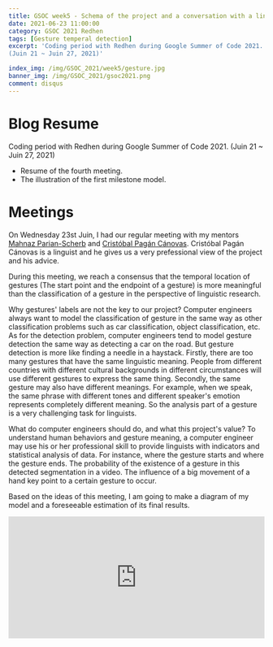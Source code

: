 ```yaml
---
title: GSOC week5 - Schema of the project and a conversation with a linguist - (Juin 21 ~ Juin 27, 2021)
date: 2021-06-23 11:00:00
category: GSOC 2021 Redhen
tags: [Gesture temperal detection]
excerpt: 'Coding period with Redhen during Google Summer of Code 2021. A meeting with a linguist and the illustration of gestures temporal detections.
(Juin 21 ~ Juin 27, 2021)'

index_img: /img/GSOC_2021/week5/gesture.jpg
banner_img: /img/GSOC_2021/gsoc2021.png
comment: disqus
---
```


# Blog Resume
Coding period with Redhen during Google Summer of Code 2021. (Juin 21 ~ Juin 27, 2021)
* Resume of the fourth meeting.
* The illustration of the first milestone model.

# Meetings
On Wednesday 23st Juin, I had our regular meeting with my mentors [Mahnaz Parian-Scherb](https://dbis.dmi.unibas.ch/team/mahnaz-parian-scherb/) and [Cristóbal Pagán Cánovas](https://sites.google.com/site/cristobalpagancanovas/). Cristóbal Pagán Cánovas is a linguist and he gives us a very prefessional view of the project and his advice.

During this meeting, we reach a consensus that the temporal location of gestures (The start point and the endpoint of a gesture) is more meaningful than the classification of a gesture in the perspective of linguistic research.

Why gestures' labels are not the key to our project? Computer engineers always want to model the classification of gesture in the same way as other classification problems such as car classification, object classification, etc. As for the detection problem, computer engineers tend to model gesture detection the same way as detecting a car on the road. But gesture detection is more like finding a needle in a haystack. Firstly, there are too many gestures that have the same linguistic meaning. People from different countries with different cultural backgrounds in different circumstances will use different gestures to express the same thing. Secondly, the same gesture may also have different meanings. For example, when we speak, the same phrase with different tones and different speaker's emotion represents completely different meaning. So the analysis part of a gesture is a very challenging task for linguists.

What do computer engineers should do, and what this project's value? To understand human behaviors and gesture meaning, a computer engineer may use his or her professional skill to provide linguists with indicators and statistical analysis of data. For instance, where the gesture starts and where the gesture ends. The probability of the existence of a gesture in this detected segmentation in a video.  The influence of a big movement of a hand key point to a certain gesture to occur.

Based on the ideas of this meeting, I am going to make a diagram of my model and a foreseeable estimation of its final results.

<iframe src="https://pocket.yunfeizhao.com/donation_unit" style="overflow-x:hidden;overflow-y:hidden; border:0xp none #fff; min-height:240px; width:100%;"  frameborder="0" scrolling="no" allowtransparency="true"></iframe>